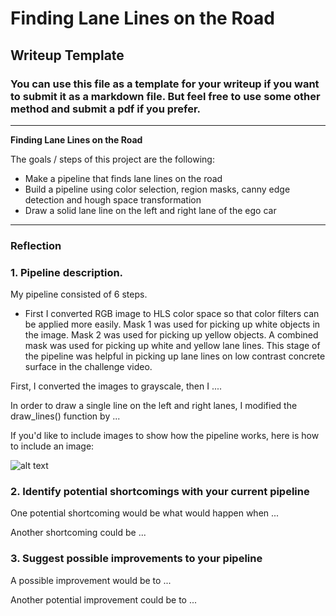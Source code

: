 # **Finding Lane Lines on the Road** 

## Writeup Template

### You can use this file as a template for your writeup if you want to submit it as a markdown file. But feel free to use some other method and submit a pdf if you prefer.

---

**Finding Lane Lines on the Road**

The goals / steps of this project are the following:
* Make a pipeline that finds lane lines on the road
* Build a pipeline using color selection, region masks, canny edge detection and hough space transformation
* Draw a solid lane line on the left and right lane of the ego car 


[//]: # (Image References)

[image1]: ./examples/grayscale.jpg "Grayscale"

---

### Reflection

### 1. Pipeline description.

My pipeline consisted of 6 steps. 
* First I converted RGB image to HLS color space so that color filters can be applied more easily. Mask 1 was used for picking up white objects in the image. Mask 2 was used for picking up yellow objects. A combined mask was used for picking up white and yellow lane lines. This stage of the pipeline was helpful in picking up lane lines on low contrast concrete surface in the challenge video.

[//]: # (Image References)

[image2]: ./examples/challengeSnap2.jpg "Challenge Video Snapshot"

First, I converted the images to grayscale, then I .... 

In order to draw a single line on the left and right lanes, I modified the draw_lines() function by ...

If you'd like to include images to show how the pipeline works, here is how to include an image: 

![alt text][image1]


### 2. Identify potential shortcomings with your current pipeline


One potential shortcoming would be what would happen when ... 

Another shortcoming could be ...


### 3. Suggest possible improvements to your pipeline

A possible improvement would be to ...

Another potential improvement could be to ...
